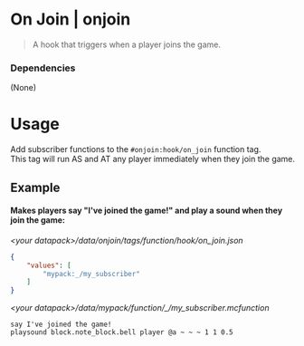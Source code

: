 # On Join | onjoin
> A hook that triggers when a player joins the game. 
### Dependencies
(None)

# Usage
Add subscriber functions to the `#onjoin:hook/on_join` function tag. \
This tag will run AS and AT any player immediately when they join the game.

## Example
#### Makes players say "I've joined the game!" and play a sound when they join the game:  
*\<your datapack\>/data/onjoin/tags/function/hook/on_join.json*
```json
{
    "values": [
        "mypack:_/my_subscriber"
    ]
}
```
*\<your datapack\>/data/mypack/function/\_/my\_subscriber.mcfunction*
```mcfunction
say I've joined the game!
playsound block.note_block.bell player @a ~ ~ ~ 1 1 0.5
```
